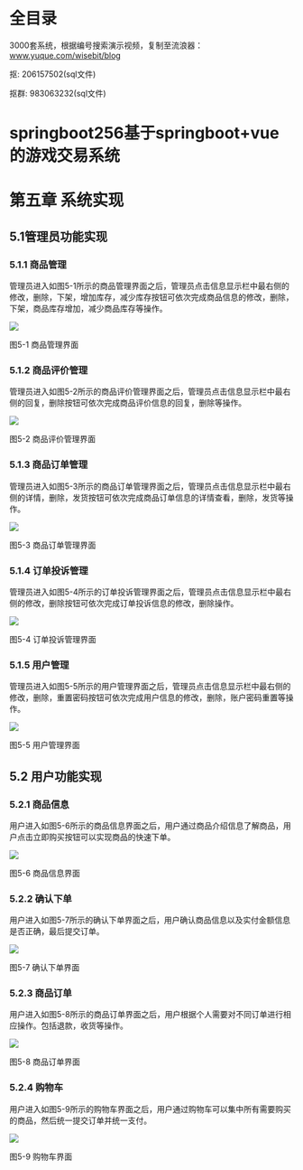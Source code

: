 # 全目录

3000套系统，根据编号搜索演示视频，复制至流浪器：www.yuque.com/wisebit/blog


<p>抠: 206157502(sql文件)</p>
<p>抠群: 983063232(sql文件)</p>


# springboot256基于springboot+vue的游戏交易系统
# 第五章 系统实现
## 5.1管理员功能实现
### 5.1.1 商品管理
管理员进入如图5-1所示的商品管理界面之后，管理员点击信息显示栏中最右侧的修改，删除，下架，增加库存，减少库存按钮可依次完成商品信息的修改，删除，下架，商品库存增加，减少商品库存等操作。

![](/md/blog.015.png)

图5-1 商品管理界面
### 5.1.2 商品评价管理
管理员进入如图5-2所示的商品评价管理界面之后，管理员点击信息显示栏中最右侧的回复，删除按钮可依次完成商品评价信息的回复，删除等操作。

![](/md/blog.016.png)

图5-2 商品评价管理界面
### 5.1.3 商品订单管理
管理员进入如图5-3所示的商品订单管理界面之后，管理员点击信息显示栏中最右侧的详情，删除，发货按钮可依次完成商品订单信息的详情查看，删除，发货等操作。

![](/md/blog.017.png)

图5-3 商品订单管理界面
### 5.1.4 订单投诉管理 
管理员进入如图5-4所示的订单投诉管理界面之后，管理员点击信息显示栏中最右侧的修改，删除按钮可依次完成订单投诉信息的修改，删除操作。

![](/md/blog.018.png)

图5-4 订单投诉管理界面
### 5.1.5 用户管理
管理员进入如图5-5所示的用户管理界面之后，管理员点击信息显示栏中最右侧的修改，删除，重置密码按钮可依次完成用户信息的修改，删除，账户密码重置等操作。

![](/md/blog.019.png)

图5-5 用户管理界面
## 5.2 用户功能实现
### 5.2.1 商品信息
用户进入如图5-6所示的商品信息界面之后，用户通过商品介绍信息了解商品，用户点击立即购买按钮可以实现商品的快速下单。

![](/md/blog.020.png)

图5-6 商品信息界面
### 5.2.2 确认下单
用户进入如图5-7所示的确认下单界面之后，用户确认商品信息以及实付金额信息是否正确，最后提交订单。

![](/md/blog.021.png)

图5-7 确认下单界面
### 5.2.3 商品订单
用户进入如图5-8所示的商品订单界面之后，用户根据个人需要对不同订单进行相应操作。包括退款，收货等操作。

![](/md/blog.022.png)

图5-8 商品订单界面
### 5.2.4 购物车
用户进入如图5-9所示的购物车界面之后，用户通过购物车可以集中所有需要购买的商品，然后统一提交订单并统一支付。

![](/md/blog.023.png)

图5-9 购物车界面







